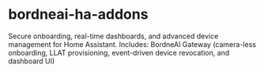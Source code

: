 # bordneai-ha-addons
Secure onboarding, real-time dashboards, and advanced device management for Home Assistant. Includes: BordneAI Gateway (camera-less onboarding, LLAT provisioning, event-driven device revocation, and dashboard UI)
